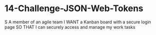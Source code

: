 # 14-Challenge-JSON-Web-Tokens
S A member of an agile team I WANT a Kanban board with a secure login page SO THAT I can securely access and manage my work tasks 
